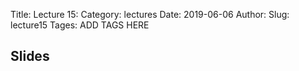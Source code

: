 Title: Lecture 15:
Category: lectures
Date: 2019-06-06
Author: 
Slug: lecture15
Tages: ADD TAGS HERE


## Slides
<!-- - [PDF | Lecture 1: Description]({attach}presentation/Lecture1_Data.pdf) -->